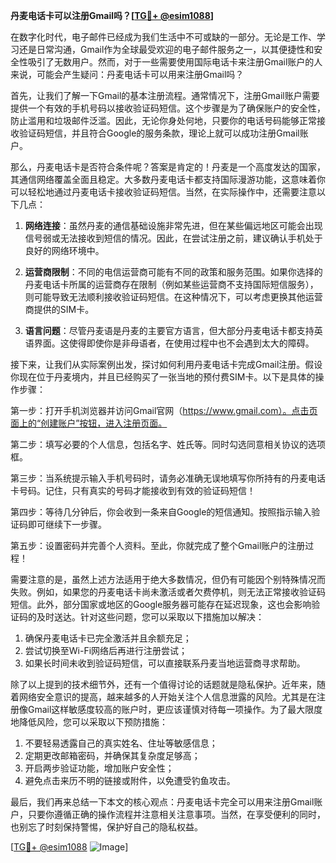 **丹麦电话卡可以注册Gmail吗？[[TG💪+ @esim1088](https://t.me/s/esim1088)]**

在数字化时代，电子邮件已经成为我们生活中不可或缺的一部分。无论是工作、学习还是日常沟通，Gmail作为全球最受欢迎的电子邮件服务之一，以其便捷性和安全性吸引了无数用户。然而，对于一些需要使用国际电话卡来注册Gmail账户的人来说，可能会产生疑问：丹麦电话卡可以用来注册Gmail吗？

首先，让我们了解一下Gmail的基本注册流程。通常情况下，注册Gmail账户需要提供一个有效的手机号码以接收验证码短信。这个步骤是为了确保账户的安全性，防止滥用和垃圾邮件泛滥。因此，无论你身处何地，只要你的电话号码能够正常接收验证码短信，并且符合Google的服务条款，理论上就可以成功注册Gmail账户。

那么，丹麦电话卡是否符合条件呢？答案是肯定的！丹麦是一个高度发达的国家，其通信网络覆盖全面且稳定。大多数丹麦电话卡都支持国际漫游功能，这意味着你可以轻松地通过丹麦电话卡接收验证码短信。当然，在实际操作中，还需要注意以下几点：

1. **网络连接**：虽然丹麦的通信基础设施非常先进，但在某些偏远地区可能会出现信号弱或无法接收到短信的情况。因此，在尝试注册之前，建议确认手机处于良好的网络环境中。
   
2. **运营商限制**：不同的电信运营商可能有不同的政策和服务范围。如果你选择的丹麦电话卡所属的运营商存在限制（例如某些运营商不支持国际短信服务），则可能导致无法顺利接收验证码短信。在这种情况下，可以考虑更换其他运营商提供的SIM卡。

3. **语言问题**：尽管丹麦语是丹麦的主要官方语言，但大部分丹麦电话卡都支持英语界面。这使得即使你是非母语者，在使用过程中也不会遇到太大的障碍。

接下来，让我们从实际案例出发，探讨如何利用丹麦电话卡完成Gmail注册。假设你现在位于丹麦境内，并且已经购买了一张当地的预付费SIM卡。以下是具体的操作步骤：

第一步：打开手机浏览器并访问Gmail官网（https://www.gmail.com）。点击页面上的“创建账户”按钮，进入注册页面。

第二步：填写必要的个人信息，包括名字、姓氏等。同时勾选同意相关协议的选项框。

第三步：当系统提示输入手机号码时，请务必准确无误地填写你所持有的丹麦电话卡号码。记住，只有真实的号码才能接收到有效的验证码短信！

第四步：等待几分钟后，你会收到一条来自Google的短信通知。按照指示输入验证码即可继续下一步骤。

第五步：设置密码并完善个人资料。至此，你就完成了整个Gmail账户的注册过程！

需要注意的是，虽然上述方法适用于绝大多数情况，但仍有可能因个别特殊情况而失败。例如，如果您的丹麦电话卡尚未激活或者欠费停机，则无法正常接收验证码短信。此外，部分国家或地区的Google服务器可能存在延迟现象，这也会影响验证码的及时送达。针对这些问题，您可以采取以下措施加以解决：

1. 确保丹麦电话卡已完全激活并且余额充足；
2. 尝试切换至Wi-Fi网络后再进行注册尝试；
3. 如果长时间未收到验证码短信，可以直接联系丹麦当地运营商寻求帮助。

除了以上提到的技术细节外，还有一个值得讨论的话题就是隐私保护。近年来，随着网络安全意识的提高，越来越多的人开始关注个人信息泄露的风险。尤其是在注册像Gmail这样敏感度较高的账户时，更应该谨慎对待每一项操作。为了最大限度地降低风险，您可以采取以下预防措施：

1. 不要轻易透露自己的真实姓名、住址等敏感信息；
2. 定期更改邮箱密码，并确保其复杂度足够高；
3. 开启两步验证功能，增加账户安全性；
4. 避免点击来历不明的链接或附件，以免遭受钓鱼攻击。

最后，我们再来总结一下本文的核心观点：丹麦电话卡完全可以用来注册Gmail账户，只要你遵循正确的操作流程并注意相关注意事项。当然，在享受便利的同时，也别忘了时刻保持警惕，保护好自己的隐私权益。

[[TG💪+ @esim1088](https://t.me/s/esim1088) ![Image](https://i.postimg.cc/4NQfJmqS/Snipaste-2025-05-13-00-14-12.png)]
